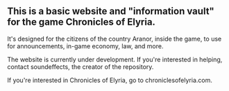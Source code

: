 ## This is a basic website and "information vault" for the game Chronicles of Elyria.
It's designed for the citizens of the country Aranor, inside the game, to use for announcements, in-game economy,
law, and more.

The website is currently under development.
If you're interested in helping, contact soundeffects, the creator of the repository.

If you're interested in Chronicles of Elyria, go to chroniclesofelyria.com.
